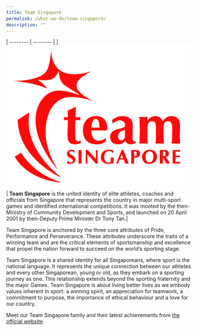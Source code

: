 ```yaml
---
title: Team Singapore
permalink: /what-we-do/team-singapore/
description: ""
---
```

| -------- | -------- | 
| ![](/images/TEAMSINGAPORE.png)  | **Team Singapore** is the united identity of elite athletes, coaches and officials from Singapore that represents the country in major multi-sport games and identified international competitions. It was mooted by the then-Ministry of Community Development and Sports, and launched on 20 April 2001 by then-Deputy Prime Minister Dr Tony Tan.| 

Team Singapore is anchored by the three core attributes of Pride, Performance and Perseverance. These attributes underscore the traits of a winning team and are the critical elements of sportsmanship and excellence that propel the nation forward to succeed on the world’s sporting stage.

Team Singapore is a shared identity for all Singaporeans, where sport is the national language. It represents the unique connection between our athletes and every other Singaporean, young or old, as they embark on a sporting journey as one. This relationship extends beyond the sporting fraternity and the major Games. Team Singapore is about living better lives as we embody values inherent in sport: a winning spirit, an appreciation for teamwork, a commitment to purpose, the importance of ethical behaviour and a love for our country. 

Meet our Team Singapore family and their latest achievements from [the official website](https://www.teamsingapore.sg/home).